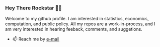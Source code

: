 ### Hey There Rockstar 👋👊

Welcome to my github profile. I am interested in statistics, economics, computation, and public policy. All my repos are a work-in-process, and I am very interested in hearing feeback, comments, and suggetions. 

- 📫 Reach me by [e-mail](jdespres1020@yahoo.com)

<!--
**despresj/despresj** is a ✨ _special_ ✨ repository because its `README.md` (this file) appears on your GitHub profile.

Here are some ideas to get you started:

- 🔭 I’m currently working on ...
- 🌱 I’m currently learning ...
- 👯 I’m looking to collaborate on ...
- 🤔 I’m looking for help with ...
- 💬 Ask me about ...

- 😄 Pronouns: ...
- ⚡ Fun fact: ...
-->
